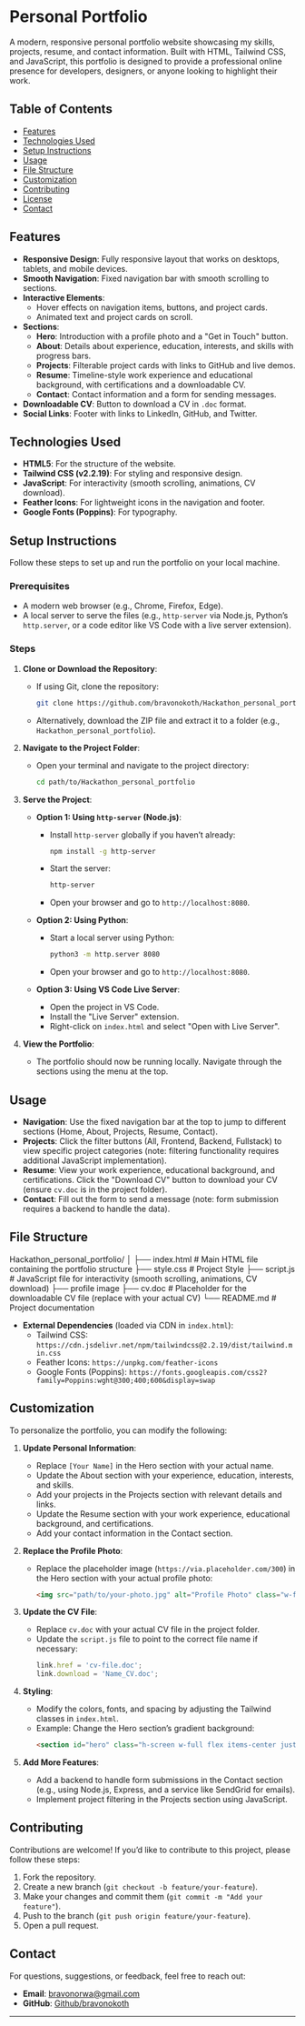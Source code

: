 # Personal Portfolio

A modern, responsive personal portfolio website showcasing my skills, projects, resume, and contact information. Built with HTML, Tailwind CSS, and JavaScript, this portfolio is designed to provide a professional online presence for developers, designers, or anyone looking to highlight their work.

## Table of Contents
- [Features](#features)
- [Technologies Used](#technologies-used)
- [Setup Instructions](#setup-instructions)
- [Usage](#usage)
- [File Structure](#file-structure)
- [Customization](#customization)
- [Contributing](#contributing)
- [License](#license)
- [Contact](#contact)


## Features
- **Responsive Design**: Fully responsive layout that works on desktops, tablets, and mobile devices.
- **Smooth Navigation**: Fixed navigation bar with smooth scrolling to sections.
- **Interactive Elements**:
  - Hover effects on navigation items, buttons, and project cards.
  - Animated text and project cards on scroll.
- **Sections**:
  - **Hero**: Introduction with a profile photo and a "Get in Touch" button.
  - **About**: Details about experience, education, interests, and skills with progress bars.
  - **Projects**: Filterable project cards with links to GitHub and live demos.
  - **Resume**: Timeline-style work experience and educational background, with certifications and a downloadable CV.
  - **Contact**: Contact information and a form for sending messages.
- **Downloadable CV**: Button to download a CV in `.doc` format.
- **Social Links**: Footer with links to LinkedIn, GitHub, and Twitter.

## Technologies Used
- **HTML5**: For the structure of the website.
- **Tailwind CSS (v2.2.19)**: For styling and responsive design.
- **JavaScript**: For interactivity (smooth scrolling, animations, CV download).
- **Feather Icons**: For lightweight icons in the navigation and footer.
- **Google Fonts (Poppins)**: For typography.

## Setup Instructions
Follow these steps to set up and run the portfolio on your local machine.

### Prerequisites
- A modern web browser (e.g., Chrome, Firefox, Edge).
- A local server to serve the files (e.g., `http-server` via Node.js, Python’s `http.server`, or a code editor like VS Code with a live server extension).

### Steps
1. **Clone or Download the Repository**:
   - If using Git, clone the repository:
     ```bash
     git clone https://github.com/bravonokoth/Hackathon_personal_portfolio
     ```
   - Alternatively, download the ZIP file and extract it to a folder (e.g., `Hackathon_personal_portfolio`).

2. **Navigate to the Project Folder**:
   - Open your terminal and navigate to the project directory:
     ```bash
     cd path/to/Hackathon_personal_portfolio
     ```

3. **Serve the Project**:
   - **Option 1: Using `http-server` (Node.js)**:
     - Install `http-server` globally if you haven’t already:
       ```bash
       npm install -g http-server
       ```
     - Start the server:
       ```bash
       http-server
       ```
     - Open your browser and go to `http://localhost:8080`.

   - **Option 2: Using Python**:
     - Start a local server using Python:
       ```bash
       python3 -m http.server 8080
       ```
     - Open your browser and go to `http://localhost:8080`.

   - **Option 3: Using VS Code Live Server**:
     - Open the project in VS Code.
     - Install the "Live Server" extension.
     - Right-click on `index.html` and select "Open with Live Server".

4. **View the Portfolio**:
   - The portfolio should now be running locally. Navigate through the sections using the menu at the top.

## Usage
- **Navigation**: Use the fixed navigation bar at the top to jump to different sections (Home, About, Projects, Resume, Contact).
- **Projects**: Click the filter buttons (All, Frontend, Backend, Fullstack) to view specific project categories (note: filtering functionality requires additional JavaScript implementation).
- **Resume**: View your work experience, educational background, and certifications. Click the "Download CV" button to download your CV (ensure `cv.doc` is in the project folder).
- **Contact**: Fill out the form to send a message (note: form submission requires a backend to handle the data).

## File Structure
Hackathon_personal_portfolio/
│
├── index.html         # Main HTML file containing the portfolio structure
├── style.css          # Project Style
├── script.js          # JavaScript file for interactivity (smooth scrolling, animations, CV download)
├── profile image
├── cv.doc             # Placeholder for the downloadable CV file (replace with your actual CV)
└── README.md          # Project documentation


- **External Dependencies** (loaded via CDN in `index.html`):
  - Tailwind CSS: `https://cdn.jsdelivr.net/npm/tailwindcss@2.2.19/dist/tailwind.min.css`
  - Feather Icons: `https://unpkg.com/feather-icons`
  - Google Fonts (Poppins): `https://fonts.googleapis.com/css2?family=Poppins:wght@300;400;600&display=swap`

## Customization
To personalize the portfolio, you can modify the following:

1. **Update Personal Information**:
   - Replace `[Your Name]` in the Hero section with your actual name.
   - Update the About section with your experience, education, interests, and skills.
   - Add your projects in the Projects section with relevant details and links.
   - Update the Resume section with your work experience, educational background, and certifications.
   - Add your contact information in the Contact section.

2. **Replace the Profile Photo**:
   - Replace the placeholder image (`https://via.placeholder.com/300`) in the Hero section with your actual profile photo:
     ```html
     <img src="path/to/your-photo.jpg" alt="Profile Photo" class="w-full h-full object-cover">
     ```

3. **Update the CV File**:
   - Replace `cv.doc` with your actual CV file in the project folder.
   - Update the `script.js` file to point to the correct file name if necessary:
     ```javascript
     link.href = 'cv-file.doc';
     link.download = 'Name_CV.doc';
     ```

4. **Styling**:
   - Modify the colors, fonts, and spacing by adjusting the Tailwind classes in `index.html`.
   - Example: Change the Hero section’s gradient background:
     ```html
     <section id="hero" class="h-screen w-full flex items-center justify-center px-16 bg-gradient-to-r from-green-400 to-teal-500 text-white">
     ```

5. **Add More Features**:
   - Add a backend to handle form submissions in the Contact section (e.g., using Node.js, Express, and a service like SendGrid for emails).
   - Implement project filtering in the Projects section using JavaScript.

## Contributing
Contributions are welcome! If you’d like to contribute to this project, please follow these steps:
1. Fork the repository.
2. Create a new branch (`git checkout -b feature/your-feature`).
3. Make your changes and commit them (`git commit -m "Add your feature"`).
4. Push to the branch (`git push origin feature/your-feature`).
5. Open a pull request.



## Contact
For questions, suggestions, or feedback, feel free to reach out:
- **Email**: bravonorwa@gmail.com
- **GitHub**: [Github/bravonokoth](#)

---

